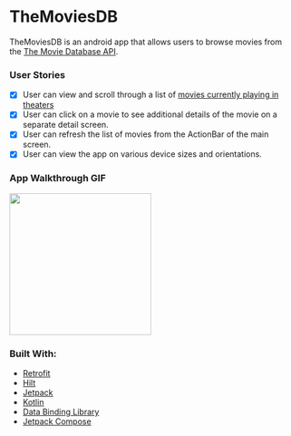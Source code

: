 # TheMoviesDB

TheMoviesDB is an android app that allows users to browse movies from the [The Movie Database API](https://developers.themoviedb.org/3/getting-started/introduction).

### User Stories

- [x] User can view and scroll through a list of [movies currently playing in theaters](https://developers.themoviedb.org/3/movies/get-now-playing)
- [x] User can click on a movie to see additional details of the movie on a separate detail screen.
- [x] User can refresh the list of movies from the ActionBar of the main screen.
- [x] User can view the app on various device sizes and orientations.

### App Walkthrough GIF

<img src="https://github.com/mayravs/TheMoviesDB/blob/main/demo.gif" width=250><br>

### Built With:

* [Retrofit](https://square.github.io/retrofit/)
* [Hilt](https://dagger.dev/hilt/)
* [Jetpack](https://developer.android.com/jetpack/getting-started)
* [Kotlin](https://kotlinlang.org/)
* [Data Binding Library](https://developer.android.com/topic/libraries/data-binding)
* [Jetpack Compose](https://developer.android.com/jetpack/compose)

